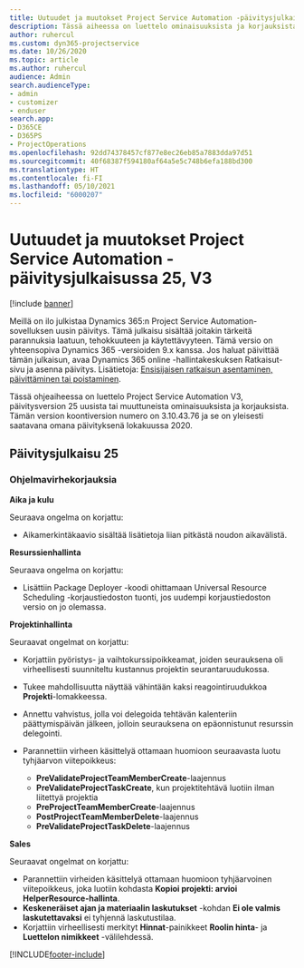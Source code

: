 ```yaml
---
title: Uutuudet ja muutokset Project Service Automation -päivitysjulkaisussa 25, V3
description: Tässä aiheessa on luettelo ominaisuuksista ja korjauksista, jotka ovat käytettävissä Project Service Automation -päivitysjulkaisussa 25, V3.
author: ruhercul
ms.custom: dyn365-projectservice
ms.date: 10/26/2020
ms.topic: article
ms.author: ruhercul
audience: Admin
search.audienceType:
- admin
- customizer
- enduser
search.app:
- D365CE
- D365PS
- ProjectOperations
ms.openlocfilehash: 92dd74378457cf877e8ec26eb85a7883dda97d51
ms.sourcegitcommit: 40f68387f594180af64a5e5c748b6efa188bd300
ms.translationtype: HT
ms.contentlocale: fi-FI
ms.lasthandoff: 05/10/2021
ms.locfileid: "6000207"
---
```

# <a name="whats-new-or-changed-in-project-service-automation-update-release-25-v3"></a>Uutuudet ja muutokset Project Service Automation -päivitysjulkaisussa 25, V3

[!include [banner](../includes/psa-now-project-operations.md)]

Meillä on ilo julkistaa Dynamics 365:n Project Service Automation-sovelluksen uusin päivitys. Tämä julkaisu sisältää joitakin tärkeitä parannuksia laatuun, tehokkuuteen ja käytettävyyteen. Tämä versio on yhteensopiva Dynamics 365 -versioiden 9.x kanssa. Jos haluat päivittää tämän julkaisun, avaa Dynamics 365 online -hallintakeskuksen Ratkaisut-sivu ja asenna päivitys. Lisätietoja: [Ensisijaisen ratkaisun asentaminen, päivittäminen tai poistaminen](/power-platform/admin/install-remove-preferred-solution).

Tässä ohjeaiheessa on luettelo Project Service Automation V3, päivitysversion 25 uusista tai muuttuneista ominaisuuksista ja korjauksista. Tämän version koontiversion numero on 3.10.43.76 ja se on yleisesti saatavana omana päivityksenä lokakuussa 2020.

## <a name="update-release-25"></a>Päivitysjulkaisu 25

### <a name="bug-fixes"></a>Ohjelmavirhekorjauksia

**Aika ja kulu**

Seuraava ongelma on korjattu:

- Aikamerkintäkaavio sisältää lisätietoja liian pitkästä noudon aikavälistä.

**Resurssienhallinta**

Seuraava ongelma on korjattu:

- Lisättiin Package Deployer -koodi ohittamaan Universal Resource Scheduling -korjaustiedoston tuonti, jos uudempi korjaustiedoston versio on jo olemassa.

**Projektinhallinta**

Seuraavat ongelmat on korjattu:

- Korjattiin pyöristys- ja vaihtokurssipoikkeamat, joiden seurauksena oli virheellisesti suunniteltu kustannus projektin seurantaruudukossa.
- Tukee mahdollisuutta näyttää vähintään kaksi reagointiruudukkoa **Projekti**-lomakkeessa.
- Annettu vahvistus, jolla voi delegoida tehtävän kalenteriin päättymispäivän jälkeen, jolloin seurauksena on epäonnistunut resurssin delegointi.
- Parannettiin virheen käsittelyä ottamaan huomioon seuraavasta luotu tyhjäarvon viitepoikkeus:

    - **PreValidateProjectTeamMemberCreate**-laajennus
    - **PreValidateProjectTaskCreate**, kun projektitehtävä luotiin ilman liitettyä projektia
    - **PreProjectTeamMemberCreate**-laajennus
    - **PostProjectTeamMemberDelete**-laajennus
    - **PreValidateProjectTaskDelete**-laajennus

**Sales**

Seuraavat ongelmat on korjattu:

- Parannettiin virheiden käsittelyä ottamaan huomioon tyhjäarvoinen viitepoikkeus, joka luotiin kohdasta **Kopioi projekti: arvioi HelperResource-hallinta**.
- **Keskeneräiset ajan ja materiaalin laskutukset** -kohdan **Ei ole valmis laskutettavaksi** ei tyhjennä laskutustilaa.
- Korjattiin virheellisesti merkityt **Hinnat**-painikkeet **Roolin hinta**- ja **Luettelon nimikkeet** -välilehdessä.


[!INCLUDE[footer-include](../includes/footer-banner.md)]